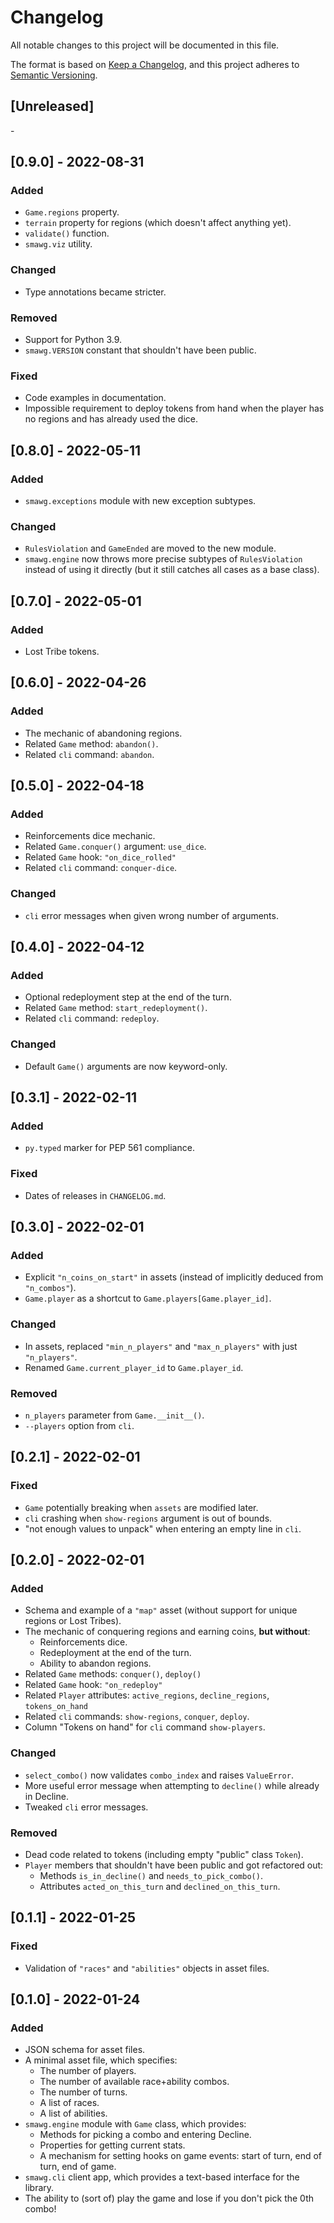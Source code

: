 # Changelog
All notable changes to this project will be documented in this file.

The format is based on
[Keep a Changelog](https://keepachangelog.com/en/1.0.0/),
and this project adheres to
[Semantic Versioning](https://semver.org/spec/v2.0.0.html).

## [Unreleased]
\-

## [0.9.0] - 2022-08-31
### Added
- `Game.regions` property.
- `terrain` property for regions (which doesn't affect anything yet).
- `validate()` function.
- `smawg.viz` utility.

### Changed
- Type annotations became stricter.

### Removed
- Support for Python 3.9.
- `smawg.VERSION` constant that shouldn't have been public.

### Fixed
- Code examples in documentation.
- Impossible requirement to deploy tokens from hand
    when the player has no regions and has already used the dice.

## [0.8.0] - 2022-05-11
### Added
- `smawg.exceptions` module with new exception subtypes.

### Changed
- `RulesViolation` and `GameEnded` are moved to the new module.
- `smawg.engine` now throws more precise subtypes of `RulesViolation` instead
    of using it directly (but it still catches all cases as a base class).

## [0.7.0] - 2022-05-01
### Added
- Lost Tribe tokens.

## [0.6.0] - 2022-04-26
### Added
- The mechanic of abandoning regions.
- Related `Game` method: `abandon()`.
- Related `cli` command: `abandon`.

## [0.5.0] - 2022-04-18
### Added
- Reinforcements dice mechanic.
- Related `Game.conquer()` argument: `use_dice`.
- Related `Game` hook: `"on_dice_rolled"`
- Related `cli` command: `conquer-dice`.

### Changed
- `cli` error messages when given wrong number of arguments.

## [0.4.0] - 2022-04-12
### Added
- Optional redeployment step at the end of the turn.
- Related `Game` method: `start_redeployment()`.
- Related `cli` command: `redeploy`.

### Changed
- Default `Game()` arguments are now keyword-only.

## [0.3.1] - 2022-02-11
### Added
- `py.typed` marker for PEP 561 compliance.

### Fixed
- Dates of releases in `CHANGELOG.md`.

## [0.3.0] - 2022-02-01
### Added
- Explicit `"n_coins_on_start"` in assets
    (instead of implicitly deduced from `"n_combos"`).
- `Game.player` as a shortcut to `Game.players[Game.player_id]`.

### Changed
- In assets, replaced `"min_n_players"` and `"max_n_players"`
    with just `"n_players"`.
- Renamed `Game.current_player_id` to `Game.player_id`.

### Removed
- `n_players` parameter from `Game.__init__()`.
- `--players` option from `cli`.

## [0.2.1] - 2022-02-01
### Fixed
- `Game` potentially breaking when `assets` are modified later.
- `cli` crashing when `show-regions` argument is out of bounds.
- "not enough values to unpack" when entering an empty line in `cli`.

## [0.2.0] - 2022-02-01
### Added
- Schema and example of a `"map"` asset (without support for unique regions or
    Lost Tribes).
- The mechanic of conquering regions and earning coins, **but without**:
    - Reinforcements dice.
    - Redeployment at the end of the turn.
    - Ability to abandon regions.
- Related `Game` methods: `conquer()`, `deploy()`
- Related `Game` hook: `"on_redeploy"`
- Related `Player` attributes: `active_regions`, `decline_regions`,
    `tokens_on_hand`
- Related `cli` commands: `show-regions`, `conquer`, `deploy`.
- Column "Tokens on hand" for `cli` command `show-players`.

### Changed
- `select_combo()` now validates `combo_index` and raises `ValueError`.
- More useful error message when attempting to `decline()` while already in
    Decline.
- Tweaked `cli` error messages.

### Removed
- Dead code related to tokens (including empty "public" class `Token`).
- `Player` members that shouldn't have been public and got refactored out:
    - Methods `is_in_decline()` and `needs_to_pick_combo()`.
    - Attributes `acted_on_this_turn` and `declined_on_this_turn`.

## [0.1.1] - 2022-01-25
### Fixed
- Validation of `"races"` and `"abilities"` objects in asset files.

## [0.1.0] - 2022-01-24
### Added
- JSON schema for asset files.
- A minimal asset file, which specifies:
    - The number of players.
    - The number of available race+ability combos.
    - The number of turns.
    - A list of races.
    - A list of abilities.
- `smawg.engine` module with `Game` class, which provides:
    - Methods for picking a combo and entering Decline.
    - Properties for getting current stats.
    - A mechanism for setting hooks on game events:
        start of turn, end of turn, end of game.
- `smawg.cli` client app, which provides a text-based interface for the library.
- The ability to (sort of) play the game
    and lose if you don't pick the 0th combo!
